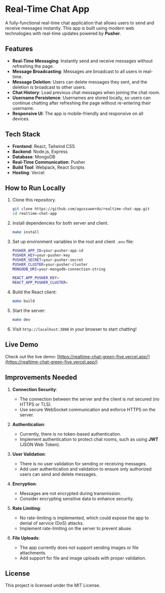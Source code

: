
# Real-Time Chat App

A fully-functional real-time chat application that allows users to send and receive messages instantly. This app is built using modern web technologies with real-time updates powered by **Pusher**.

## Features

- **Real-Time Messaging**: Instantly send and receive messages without refreshing the page.
- **Message Broadcasting**: Messages are broadcast to all users in real-time.
- **Message Deletion**: Users can delete messages they sent, and the deletion is broadcast to other users.
- **Chat History**: Load previous chat messages when joining the chat room.
- **Username Persistence**: Usernames are stored locally, so users can continue chatting after refreshing the page without re-entering their username.
- **Responsive UI**: The app is mobile-friendly and responsive on all devices.

## Tech Stack

- **Frontend**: React, Tailwind CSS
- **Backend**: Node.js, Express
- **Database**: MongoDB
- **Real-Time Communication**: Pusher
- **Build Tool**: Webpack, React Scripts
- **Hosting**: Vercel

## How to Run Locally

1. Clone this repository.
   ```bash
   git clone https://github.com/agussuwerdo/realtime-chat-app.git
   cd realtime-chat-app
   ```

2. Install dependencies for both server and client.
   ```bash
   make install
   ```

3. Set up environment variables in the root and client `.env` file:
   ```bash
   PUSHER_APP_ID=your-pusher-app-id
   PUSHER_KEY=your-pusher-key
   PUSHER_SECRET=your-pusher-secret
   PUSHER_CLUSTER=your-pusher-cluster
   MONGODB_URI=your-mongodb-connection-string
   ```

   ```bash
   REACT_APP_PUSHER_KEY=
   REACT_APP_PUSHER_CLUSTER=
   ```

4. Build the React client:
   ```bash
   make build
   ```

5. Start the server:
   ```bash
   make dev
   ```

6. Visit `http://localhost:3000` in your browser to start chatting!

## Live Demo

Check out the live demo: [https://realtime-chat-green-five.vercel.app/](https://realtime-chat-green-five.vercel.app/)

## Improvements Needed

1. **Connection Security**:
   - The connection between the server and the client is not secured (no HTTPS or TLS).
   - Use secure WebSocket communication and enforce HTTPS on the server.

2. **Authentication**:
   - Currently, there is no token-based authentication.
   - Implement authentication to protect chat rooms, such as using **JWT** (JSON Web Token).

3. **User Validation**:
   - There is no user validation for sending or receiving messages.
   - Add user authentication and validation to ensure only authorized users can send and delete messages.

4. **Encryption**:
   - Messages are not encrypted during transmission.
   - Consider encrypting sensitive data to enhance security.

5. **Rate Limiting**:
   - No rate-limiting is implemented, which could expose the app to denial of service (DoS) attacks.
   - Implement rate-limiting on the server to prevent abuse.

6. **File Uploads**:
   - The app currently does not support sending images or file attachments.
   - Add support for file and image uploads with proper validation.

## License

This project is licensed under the MIT License.
